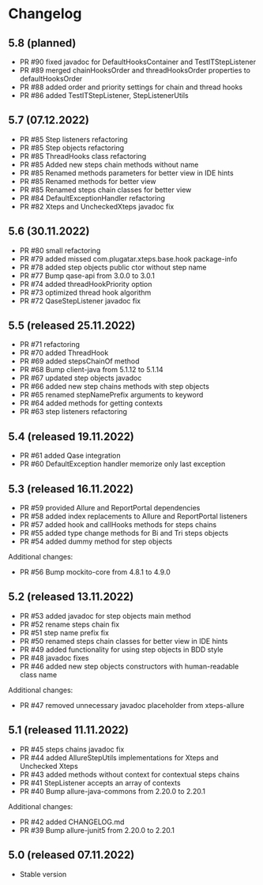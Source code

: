 # Changelog

## 5.8 (planned)

* PR #90 fixed javadoc for DefaultHooksContainer and TestITStepListener
* PR #89 merged chainHooksOrder and threadHooksOrder properties to defaultHooksOrder
* PR #88 added order and priority settings for chain and thread hooks
* PR #86 added TestITStepListener, StepListenerUtils

## 5.7 (07.12.2022)

* PR #85 Step listeners refactoring
* PR #85 Step objects refactoring
* PR #85 ThreadHooks class refactoring
* PR #85 Added new steps chain methods without name
* PR #85 Renamed methods parameters for better view in IDE hints
* PR #85 Renamed methods for better view
* PR #85 Renamed steps chain classes for better view
* PR #84 DefaultExceptionHandler refactoring
* PR #82 Xteps and UncheckedXteps javadoc fix

## 5.6 (30.11.2022)

* PR #80 small refactoring
* PR #79 added missed com.plugatar.xteps.base.hook package-info
* PR #78 added step objects public ctor without step name
* PR #77 Bump qase-api from 3.0.0 to 3.0.1
* PR #74 added threadHookPriority option
* PR #73 optimized thread hook algorithm
* PR #72 QaseStepListener javadoc fix

## 5.5 (released 25.11.2022)

* PR #71 refactoring
* PR #70 added ThreadHook
* PR #69 added stepsChainOf method
* PR #68 Bump client-java from 5.1.12 to 5.1.14
* PR #67 updated step objects javadoc
* PR #66 added new step chains methods with step objects
* PR #65 renamed stepNamePrefix arguments to keyword
* PR #64 added methods for getting contexts
* PR #63 step listeners refactoring

## 5.4 (released 19.11.2022)

* PR #61 added Qase integration
* PR #60 DefaultException handler memorize only last exception

## 5.3 (released 16.11.2022)

* PR #59 provided Allure and ReportPortal dependencies
* PR #58 added index replacements to Allure and ReportPortal listeners
* PR #57 added hook and callHooks methods for steps chains
* PR #55 added type change methods for Bi and Tri steps objects
* PR #54 added dummy method for step objects

Additional changes:

* PR #56 Bump mockito-core from 4.8.1 to 4.9.0

## 5.2 (released 13.11.2022)

* PR #53 added javadoc for step objects main method
* PR #52 rename steps chain fix
* PR #51 step name prefix fix
* PR #50 renamed steps chain classes for better view in IDE hints
* PR #49 added functionality for using step objects in BDD style
* PR #48 javadoc fixes
* PR #46 added new step objects constructors with human-readable class name

Additional changes:

* PR #47 removed unnecessary javadoc placeholder from xteps-allure

## 5.1 (released 11.11.2022)

* PR #45 steps chains javadoc fix
* PR #44 added AllureStepUtils implementations for Xteps and Unchecked Xteps
* PR #43 added methods without context for contextual steps chains
* PR #41 StepListener accepts an array of contexts
* PR #40 Bump allure-java-commons from 2.20.0 to 2.20.1

Additional changes:

* PR #42 added CHANGELOG.md
* PR #39 Bump allure-junit5 from 2.20.0 to 2.20.1

## 5.0 (released 07.11.2022)

* Stable version
